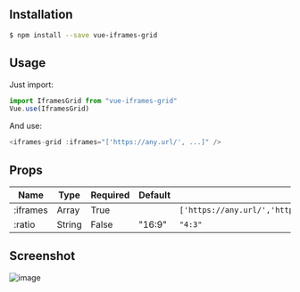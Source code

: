 ## Installation
```sh
$ npm install --save vue-iframes-grid
```

## Usage
Just import:

```javascript
import IframesGrid from "vue-iframes-grid"
Vue.use(IframesGrid)
```

And use:

```javascript
<iframes-grid :iframes="['https://any.url/', ...]" />
```

## Props
| Name  | Type | Required | Default | Ex.
| ------------- | ------------- | ------------- | ------------- | ------------- |
| :iframes  | Array  | True | | `['https://any.url/','https://any.url/','https://any.url/']` |
| :ratio  | String | False | "16:9" | `"4:3"` |


## Screenshot
![image](https://user-images.githubusercontent.com/35378637/121425208-97d6b580-c98b-11eb-88f0-084db21d41b0.png)
